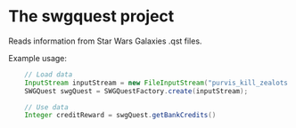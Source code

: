 # The swgquest project
Reads information from Star Wars Galaxies .qst files.

Example usage:

```java
    // Load data
    InputStream inputStream = new FileInputStream("purvis_kill_zealots.qst");
    SWGQuest swgQuest = SWGQuestFactory.create(inputStream);

    // Use data
    Integer creditReward = swgQuest.getBankCredits()
```